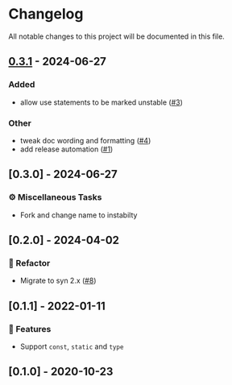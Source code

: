 # Changelog

All notable changes to this project will be documented in this file.

## [0.3.1](https://github.com/ratatui-org/instability/compare/instability-v0.3.0...instability-v0.3.1) - 2024-06-27

### Added
- allow use statements to be marked unstable ([#3](https://github.com/ratatui-org/instability/pull/3))

### Other
- tweak doc wording and formatting ([#4](https://github.com/ratatui-org/instability/pull/4))
- add release automation ([#1](https://github.com/ratatui-org/instability/pull/1))

## [0.3.0] - 2024-06-27

### ⚙️ Miscellaneous Tasks

- Fork and change name to instabilty

## [0.2.0] - 2024-04-02

### 🚜 Refactor

- Migrate to syn 2.x ([#8](https://github.com/ratatui-org/instability/issues/8))

## [0.1.1] - 2022-01-11

### 🚀 Features

- Support `const`, `static` and `type`

## [0.1.0] - 2020-10-23

<!-- generated by git-cliff -->
